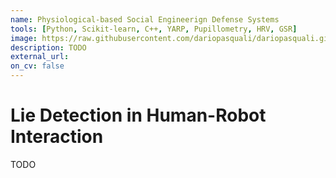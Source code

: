 ```yaml
---
name: Physiological-based Social Engineerign Defense Systems
tools: [Python, Scikit-learn, C++, YARP, Pupillometry, HRV, GSR]
image: https://raw.githubusercontent.com/dariopasquali/dariopasquali.github.io/portfolYOU/assets/arc.jpg
description: TODO
external_url: 
on_cv: false
---
```


# Lie Detection in Human-Robot Interaction

TODO